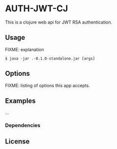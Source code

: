 # AUTH-JWT-CJ

This is a clojure web api for JWT RSA authentication.

## Usage

FIXME: explanation

    $ java -jar .-0.1.0-standalone.jar [args]

## Options

FIXME: listing of options this app accepts.

## Examples

...

### Dependencies

## License

